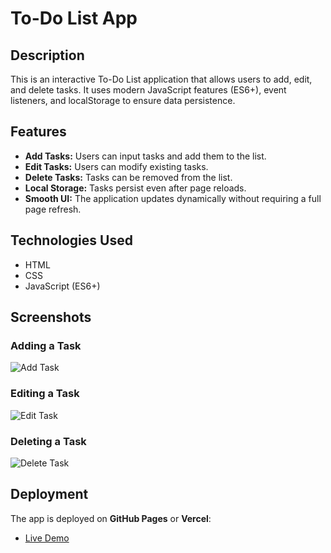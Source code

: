 # To-Do List App

## Description
This is an interactive To-Do List application that allows users to add, edit, and delete tasks. It uses modern JavaScript features (ES6+), event listeners, and localStorage to ensure data persistence.

## Features
- **Add Tasks:** Users can input tasks and add them to the list.
- **Edit Tasks:** Users can modify existing tasks.
- **Delete Tasks:** Tasks can be removed from the list.
- **Local Storage:** Tasks persist even after page reloads.
- **Smooth UI:** The application updates dynamically without requiring a full page refresh.

## Technologies Used
- HTML
- CSS
- JavaScript (ES6+)

## Screenshots
### Adding a Task
![Add Task](screenshots/add-task.png)

### Editing a Task
![Edit Task](screenshots/edit-task.png)

### Deleting a Task
![Delete Task](screenshots/delete-task.png)

## Deployment
The app is deployed on **GitHub Pages** or **Vercel**:
- [Live Demo](https://your-username.github.io/todo-list/)
